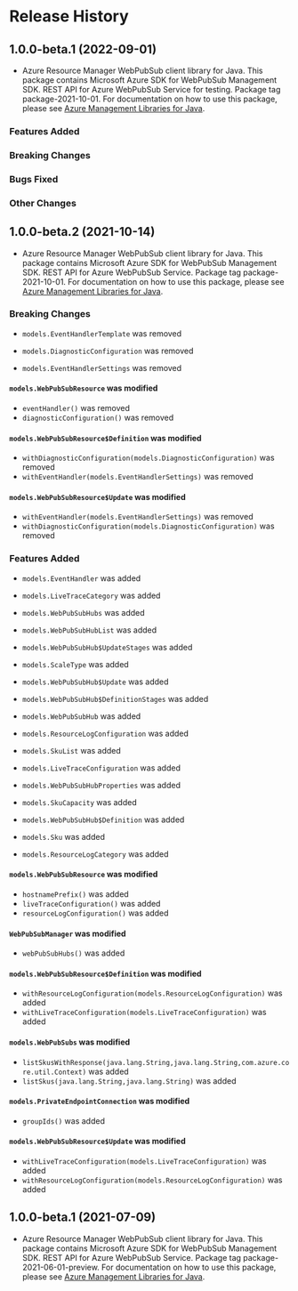 # Release History

## 1.0.0-beta.1 (2022-09-01)

- Azure Resource Manager WebPubSub client library for Java. This package contains Microsoft Azure SDK for WebPubSub Management SDK. REST API for Azure WebPubSub Service for testing. Package tag package-2021-10-01. For documentation on how to use this package, please see [Azure Management Libraries for Java](https://aka.ms/azsdk/java/mgmt).

### Features Added

### Breaking Changes

### Bugs Fixed

### Other Changes

## 1.0.0-beta.2 (2021-10-14)

- Azure Resource Manager WebPubSub client library for Java. This package contains Microsoft Azure SDK for WebPubSub Management SDK. REST API for Azure WebPubSub Service. Package tag package-2021-10-01. For documentation on how to use this package, please see [Azure Management Libraries for Java](https://aka.ms/azsdk/java/mgmt).

### Breaking Changes

* `models.EventHandlerTemplate` was removed

* `models.DiagnosticConfiguration` was removed

* `models.EventHandlerSettings` was removed

#### `models.WebPubSubResource` was modified

* `eventHandler()` was removed
* `diagnosticConfiguration()` was removed

#### `models.WebPubSubResource$Definition` was modified

* `withDiagnosticConfiguration(models.DiagnosticConfiguration)` was removed
* `withEventHandler(models.EventHandlerSettings)` was removed

#### `models.WebPubSubResource$Update` was modified

* `withEventHandler(models.EventHandlerSettings)` was removed
* `withDiagnosticConfiguration(models.DiagnosticConfiguration)` was removed

### Features Added

* `models.EventHandler` was added

* `models.LiveTraceCategory` was added

* `models.WebPubSubHubs` was added

* `models.WebPubSubHubList` was added

* `models.WebPubSubHub$UpdateStages` was added

* `models.ScaleType` was added

* `models.WebPubSubHub$Update` was added

* `models.WebPubSubHub$DefinitionStages` was added

* `models.WebPubSubHub` was added

* `models.ResourceLogConfiguration` was added

* `models.SkuList` was added

* `models.LiveTraceConfiguration` was added

* `models.WebPubSubHubProperties` was added

* `models.SkuCapacity` was added

* `models.WebPubSubHub$Definition` was added

* `models.Sku` was added

* `models.ResourceLogCategory` was added

#### `models.WebPubSubResource` was modified

* `hostnamePrefix()` was added
* `liveTraceConfiguration()` was added
* `resourceLogConfiguration()` was added

#### `WebPubSubManager` was modified

* `webPubSubHubs()` was added

#### `models.WebPubSubResource$Definition` was modified

* `withResourceLogConfiguration(models.ResourceLogConfiguration)` was added
* `withLiveTraceConfiguration(models.LiveTraceConfiguration)` was added

#### `models.WebPubSubs` was modified

* `listSkusWithResponse(java.lang.String,java.lang.String,com.azure.core.util.Context)` was added
* `listSkus(java.lang.String,java.lang.String)` was added

#### `models.PrivateEndpointConnection` was modified

* `groupIds()` was added

#### `models.WebPubSubResource$Update` was modified

* `withLiveTraceConfiguration(models.LiveTraceConfiguration)` was added
* `withResourceLogConfiguration(models.ResourceLogConfiguration)` was added

## 1.0.0-beta.1 (2021-07-09)

- Azure Resource Manager WebPubSub client library for Java. This package contains Microsoft Azure SDK for WebPubSub Management SDK. REST API for Azure WebPubSub Service. Package tag package-2021-06-01-preview. For documentation on how to use this package, please see [Azure Management Libraries for Java](https://aka.ms/azsdk/java/mgmt).
